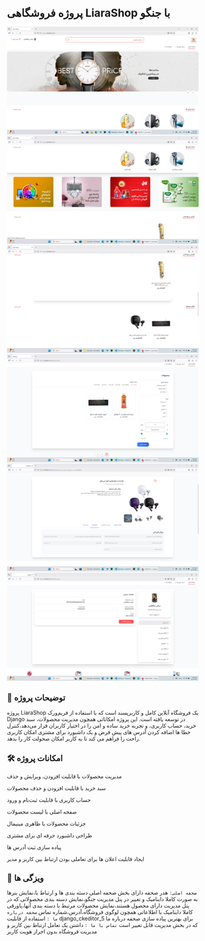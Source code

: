 # پروژه فروشگاهی LiaraShop با جنگو

![توضیح تصویر](docs/image/Screenshot%202025-09-17%20020448.png)
![توضیح تصویر](docs/image/Screenshot%202025-09-17%20020602.png)
![توضیح تصویر](docs/image/Screenshot%202025-09-17%20020624.png)
![توضیح تصویر](docs/image/Screenshot%202025-09-17%20020645.png)
![توضیح تصویر](docs/image/Screenshot%202025-09-17%20020743.png)
![توضیح تصویر](docs/image/Screenshot%202025-09-17%20020810.png)

## 📌 توضیحات پروژه
پروژه LiaraShop یک فروشگاه آنلاین کامل و کاربرپسند است که با استفاده از فریم‌ورک Django در  توسعه یافته است. این پروژه امکاناتی همچون مدیریت محصولات، سبد خرید، حساب کاربری، و تجربه خرید ساده و امن را در اختیار کاربران قرار می‌دهد،کنترل خطا ها اضافه کردن آدرس های پیش فرض و یک داشبورد برای مشتری امکان کاربری راحت را فراهم می کند تا به کاربر امکان صحولت کار را بدهد.


## 🛠️ امکانات پروژه

مدیریت محصولات با قابلیت افزودن، ویرایش و حذف  

سبد خرید با قابلیت افزودن و حذف محصولات

حساب کاربری با قابلیت ثبت‌نام و ورود

صفحه اصلی با لیست محصولات

جزئیات محصولات با ظاهری مینیمال 

طراحی داشبورد حرفه ای برای مشتری

پیاده سازی ثبت آدرس ها 

ایجاد قابلیت اعلان ها برای تعاملی بودن ارتباط بین کاربر و مدیر

## 🚀 ویزگی ها
```صحفه اصلی:```
هدر صحفه دارای بخش صحفه اصلی دسته بندی ها و ارتباط با،نمایش بنرها به صورت کاملا داینامیک و تغییر در پنل مدیریت جنگو،نمایش دسته بندی محصولاتی که در پنل مدیریت دارای محصول هستند،نمایش محصولات مرتبط با دسته بندی آنها،پاورقی کاملا داینامیک با اطلاعاتی همچون لوگوی فروشگاه،آدرس،شماره تماس
```صحفه درباره ما :```
استفاده از قابلیت django_ckeditor_5 برای بهترین پیاده سازی صحفه درباره ما که در بخش مدیریت قابل تغییر است 
```تماس با ما :```
داشتن یک تعامل ارتباط بین کاربر و مدیریت فروشگاه بدون احراز هویت کاربر 
